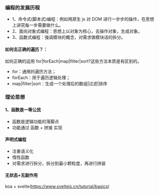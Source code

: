 ### 编程的发展历程

- 1、命令式(脚本式)编程：例如用原生 js 对 DOM 进行一步步的操作，在思想上讲究每一步需要做什么。
- 2、面向对象式编程：思想上以对象为核心，去操作对象，生成对象。
- 3、函数式编程：强调模块的概念，对需求做模块话的拆分。

#### 如何去正确的遍历？：

如何正确的运用 for|forEach|map|filter|sort?这些方法本质是有区别的。

- for：通用的遍历方法；
- forEach：用于遍历逻辑处理；
- map|filter|sort：生成一个处理后的数组|过滤|排序

### 理论思想

#### 1、函数是一等公民

- 函数是逻辑功能的落脚点
- 功能通过 函数 + 拼接 实现

#### 声明式编程

- 注重语义化
- 惰性函数
- 对需求进行拆分，拆分到最小颗粒度，再进行拼装

#### 无状态+无副作用

koa + svelte(https://www.sveltejs.cn/tutorial/basics)

